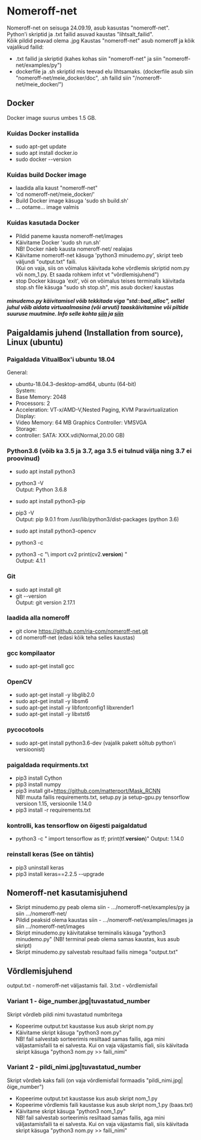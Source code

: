 # Nomeroff-net

Nomeroff-net on seisuga 24.09.19, asub kasustas "nomeroff-net".  
Python'i skriptid ja .txt failid asuvad kaustas "lihtsalt_failid".    
Kõik pildid peavad olema .jpg
Kaustas "nomeroff-net" asub nomeroff ja kõik vajalikud failid:
- .txt failid ja skriptid (kahes kohas siin "nomeroff-net" ja siin "nomeroff-net/examples/py")  
- dockerfile ja .sh skriptid mis teevad elu lihtsamaks. (dockerfile asub siin "nomeroff-net/meie_docker/doc", .sh failid siin "/nomeroff-net/meie_docker/")  

## Docker
Docker image suurus umbes 1.5 GB.

### Kuidas Docker installida
- sudo apt-get update
- sudo apt install docker.io
- sudo docker --version  

### Kuidas build Docker image
- laadida alla kaust "nomeroff-net"
- 'cd nomeroff-net/meie_docker/'
- Build Docker image käsuga 'sudo sh build.sh'
- ... ootame... image valmis  

### Kuidas kasutada Docker
- Pildid paneme kausta nomeroff-net/images  
- Käivitame Docker 'sudo sh run.sh'  
NB! Docker näeb kausta nomeroff-net/ realajas
- Käivitame nomeroff-net käsuga 'python3 minudemo.py', skript teeb väljundi "output.txt" faili.  
(Kui on vaja, siis on võimalus käivitada kohe võrdlemis skriptid nom.py või nom_1.py. Et saada rohkem infot vt "võrdlemisjuhend")
- stop Docker käsuga 'exit', või on võimalus teises terminalis käivitada stop.sh file käsuga "sudo sh stop.sh", mis asub docker/ kaustas
    
##### minudemo.py käivitamisel võib tekkitada viga "std::bad_alloc", sellel juhul võib aidata virtuaalmasina (või arvuti) taaskäivitamine või piltide suuruse muutmine. Info selle kohta [siin](https://www.tutorialfor.com/questions-99368.htm) ja [siin](https://github.com/tensorflow/tensorflow/issues/9487)   
  
## Paigaldamis juhend  (Installation from source), Linux (ubuntu)  

### Paigaldada VitualBox'i ubuntu 18.04
General:  
- ubuntu-18.04.3-desktop-amd64, ubuntu (64-bit)  
System:
- Base Memory: 2048  
- Processors: 2  
- Acceleration: VT-x/AMD-V,Nested Paging, KVM Paravirtualization  
Display:  
- Video Memory: 64 MB
Graphics Controller: VMSVGA  
Storage:  
- controller: SATA: XXX.vdi(Normal,20.00 GB)    
  
### Python3.6 (võib ka 3.5 ja 3.7, aga 3.5 ei tulnud välja ning 3.7 ei proovinud)
- sudo apt  install python3
- python3 -V  
  Output: Python 3.6.8
- sudo apt install python3-pip
- pip3 -V  
  Output: pip 9.0.1 from /usr/lib/python3/dist-packages (python 3.6)
- sudo apt install python3-opencv
- python3 -c

- python3 -c "\ 
  import cv2
  print(cv2.__version__)
  "  
  Output: 4.1.1
  
### Git
- sudo apt install git
- git --version  
  Output: git version 2.17.1

### laadida alla nomeroff
- git clone https://github.com/ria-com/nomeroff-net.git
- cd nomeroff-net (edasi kõik teha selles kaustas)

### gcc kompilaator
- sudo apt-get install gcc

### OpenCV
- sudo apt-get install -y libglib2.0
- sudo apt-get install -y libsm6
- sudo apt-get install -y libfontconfig1 libxrender1
- sudo apt-get install -y libxtst6

### pycocotools
- sudo apt-get install python3.6-dev (vajalik pakett sõltub python'i versioonist)

### paigaldada requirments.txt
- pip3 install Cython
- pip3 install numpy
- pip3 install git+https://github.com/matterport/Mask_RCNN  
 NB! muuta failis requirements.txt, setup.py ja setup-gpu.py tensorflow versioon 1.15, versioonile 1.14.0
- pip3 install -r requirements.txt

### kontrolli, kas tensorflow on õigesti paigaldatud
- python3 -c "
  import tensorflow as tf;
  print(tf.__version__)"
  Output: 1.14.0
  
### reinstall keras (See on tähtis)
- pip3 uninstall keras
- pip3 install keras==2.2.5 --upgrade

## Nomeroff-net kasutamisjuhend
- Skript minudemo.py peab olema siin - .../nomeroff-net/examples/py ja siin .../nomeroff-net/
- Pildid peaksid olema kaustas siin - .../nomeroff-net/examples/images ja siin .../nomeroff-net/images
- Skript minudemo.py käivitatakse terminalis käsuga "python3 minudemo.py" 
(NB! terminal peab olema samas kaustas, kus asub skript)
- Skript minudemo.py salvestab resultaad failis nimega "output.txt"

## Võrdlemisjuhend
output.txt - nomeroff-net väljastamis fail. 3.txt - võrdlemisfail

### Variant 1 - õige_number.jpg|tuvastatud_number
Skript võrdleb pildi nimi tuvastatud numbritega
- Kopeerime output.txt kaustasse kus asub skript nom.py
- Käivitame skript käsuga "python3 nom.py"  
NB! fail salvestab sorteerimis resiltaad samas failis, aga mini väljastamisfaili ta ei salvesta. Kui on vaja väjastamis fiali, siis käivitada skript käsuga "python3 nom.py >> faili_nimi" 

### Variant 2 - pildi_nimi.jpg|tuvastatud_number
Skript võrdleb kaks faili (on vaja võrdlemisfail formaadis "pildi_nimi.jpg|õige_number")

- Kopeerime output.txt kaustasse kus asub skript nom_1.py
- Kopeerime võrdlemis faili kaustasse kus asub skript nom_1.py (baas.txt)
- Käivitame skript käsuga "python3 nom_1.py"  
NB! fail salvestab sorteerimis resiltaad samas failis, aga mini väljastamisfaili ta ei salvesta. Kui on vaja väjastamis fiali, siis käivitada skript käsuga "python3 nom.py >> faili_nimi" 
